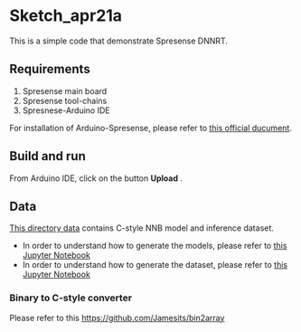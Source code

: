 # Sketch_apr21a

This is a simple code that demonstrate Spresense DNNRT.

## Requirements
1. Spresense main board
1. Spresense tool-chains
1. Spresnese-Arduino IDE

For installation of Arduino-Spresense, please refer to [this official ducument](https://developer.sony.com/develop/spresense/docs/arduino_set_up_en.html).

## Build and run
From Arduino IDE, click on the button __Upload__ .

## Data
[This directory data](./data) contains C-style NNB model and inference dataset.
* In order to understand how to generate the models, please refer to [this Jupyter Notebook](https://github.com/mu-triv/Nnabla-examples/blob/master/nbla_plays.ipynb#Convert-from-binary-NNB-to-C-style-NNB)
* In order to understand how to generate the dataset, please refer to [this Jupyter Notebook](https://github.com/mu-triv/Nnabla-examples/blob/master/nbla_plays.ipynb#Convert-from-binary-raw-images-to-C-style-images)

### Binary to C-style converter
Please refer to this https://github.com/Jamesits/bin2array